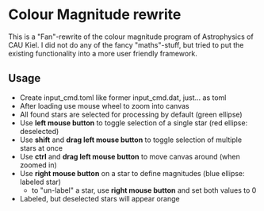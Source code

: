 # Colour Magnitude rewrite

This is a "Fan"-rewrite of the colour magnitude program of Astrophysics of CAU Kiel.
I did not do any of the fancy "maths"-stuff, but tried to put the existing functionality into a more user friendly
framework.

## Usage

- Create input_cmd.toml like former input_cmd.dat, just... as toml
- After loading use mouse wheel to zoom into canvas
- All found stars are selected for processing by default (green ellipse)
- Use __left mouse button__ to toggle selection of a single star (red ellipse: deselected)
- Use __shift__ and __drag left mouse button__ to toggle selection of multiple stars at once
- Use __ctrl__ and __drag left mouse button__ to move canvas around (when zoomed in)
- Use __right mouse button__ on a star to define magnitudes (blue ellipse: labeled star)
  - to "un-label" a star, use __right mouse button__ and set both values to 0
- Labeled, but deselected stars will appear orange